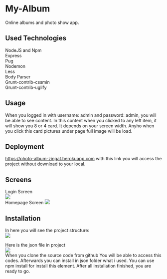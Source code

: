 # My-Album
Online albums and photo show app.

## Used Technologies
NodeJS and Npm  
Express  
Pug  
Nodemon  
Less  
Body Parser  
Grunt-contrib-cssmin  
Grunt-contrib-uglify  

## Usage
When you logged in with username: admin and password: admin, you will be able to see content. In this content when you clicked to
any left item, it will show you 8 or 4 card. It depends on your screen width. Anyho when you click this card pictures under page full image will be load.

## Deployment
https://photo-album-zingat.herokuapp.com with this link you will access the project without download to your local.

## Screens
Login Screen  
<img src="https://github.com/alparlanylmaz/My-Album/blob/master/git-photos/login-page.png"/>  
Homepage Screen
<img src="https://github.com/alparlanylmaz/My-Album/blob/master/git-photos/Screenshot%20at%202019-09-22%2023-18-17.png"/>

## Installation

In here you will see the project structure:  
<img src="https://github.com/alparlanylmaz/My-Album/blob/master/git-photos/screen.png"/>
  
    
Here is the json file in project  
<img src="https://github.com/alparlanylmaz/My-Album/blob/master/git-photos/json.png"/>  
When you clone the source code from github You will be able to access this codes. Afterwards you can install in json folder
what i used. You can use npm install for install this element. After all installation finished, you are ready to go.
